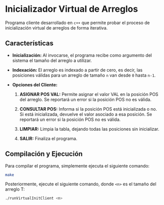 # Inicializador Virtual de Arreglos

Programa cliente desarrollado en `c++` que permite probar el proceso de inicialización virtual de arreglos de forma iterativa.

## Características

- **Inicialización:** Al invocarse, el programa recibe como argumento del sistema el tamaño del arreglo a utilizar.

- **Indexación:** El arreglo es indexado a partir de cero, es decir, las posiciones válidas para un arreglo de tamaño `n` van desde `0` hasta `n-1`.

- **Opciones del Cliente:**
  1. **ASIGNAR POS VAL:** Permite asignar el valor VAL en la posición POS del arreglo. Se reportará un error si la posición POS no es válida.
  
  2. **CONSULTAR POS:** Informa si la posición POS está inicializada o no. Si está inicializada, devuelve el valor asociado a esa posición. Se reportará un error si la posición POS no es válida.

  3. **LIMPIAR:** Limpia la tabla, dejando todas las posiciones sin inicializar.

  4. **SALIR:** Finaliza el programa.

## Compilación y Ejecución

Para compilar el programa, simplemente ejecuta el siguiente comando:

```bash
make
```

Posteriormente, ejecute el siguiente comando, donde `<n>` es el tamaño del arreglo T:

```bash
./runVirtualInitClient <n>
```
